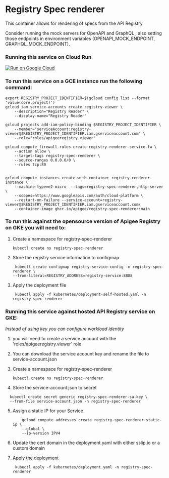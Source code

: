 # Registry Spec renderer

This container allows for rendering of specs from the API Registry.

Consider running the mock servers for OpenAPI and GraphQL , also setting those
endpoints in environment variables (OPENAPI_MOCK_ENDPOINT,
GRAPHQL_MOCK_ENDPOINT).

### Running this service on Cloud Run

[![Run on Google Cloud](https://deploy.cloud.run/button.svg)](https://deploy.cloud.run?dir=containers/registry-spec-renderer)

### To run this service on a GCE instance run the following command:

```
export REGISTRY_PROJECT_IDENTIFIER=$(gcloud config list --format 'value(core.project)')
gcloud iam service-accounts create registry-viewer \
    --description="Registry Reader" \
    --display-name="Registry Reader"

gcloud projects add-iam-policy-binding $REGISTRY_PROJECT_IDENTIFIER \
    --member="serviceAccount:registry-viewer@$REGISTRY_PROJECT_IDENTIFIER.iam.gserviceaccount.com" \
    --role="roles/apigeeregistry.viewer"

gcloud compute firewall-rules create registry-renderer-service-fw \
    --action allow \
    --target-tags registry-spec-renderer \
    --source-ranges 0.0.0.0/0 \
    --rules tcp:80


gcloud compute instances create-with-container registry-renderer-instance \
	--machine-type=e2-micro  --tags=registry-spec-renderer,http-server \
	--scopes=https://www.googleapis.com/auth/cloud-platform \
	--restart-on-failure --service-account=registry-viewer@$REGISTRY_PROJECT_IDENTIFIER.iam.gserviceaccount.com\
    --container-image ghcr.io/apigee/registry-spec-renderer:main
```

### To run this against the opensource version of Apigee Registry on GKE you will need to:

1. Create a namespace for registry-spec-renderer
   ```
   kubectl create ns registry-spec-renderer
   ```
2. Store the registry service information to configmap
   ```
    kubectl create configmap registry-service-config -n registry-spec-renderer \
   --from-literal=REGISTRY_ADDRESS=registry-service:8888
   ```
3. Apply the deployment file
   ```
    kubectl apply -f kubernetes/deployment-self-hosted.yaml -n registry-spec-renderer
   ```

### Running this service against hosted API Registry service on GKE:

_Instead of using key you can configure workload identity_

1. you will need to create a service account with the
   'roles/apigeeregistry.viewer' role

2. You can download the service account key and rename the file to
   service-account.json

3. Create a namespace for registry-spec-renderer
   ```
   kubectl create ns registry-spec-renderer
   ```
4. Store the service-account.json to secret

```
  kubectl create secret generic registry-spec-renderer-sa-key \
  --from-file service-account.json -n registry-spec-renderer
```

5. Assign a static IP for your Service
   ```shell
       gcloud compute addresses create registry-spec-renderer-static-ip \
       --global \
       --ip-version IPV4
   ```
6. Update the cert domain in the deployment.yaml with either sslip.io or a
   custom domain

7. Apply the deployment
   ```
    kubectl apply -f kubernetes/deployment.yaml -n registry-spec-renderer
   ```
